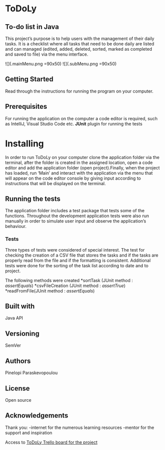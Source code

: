 # ToDoLy

## To-do list in Java

This project’s purpose is to help users with the management of their daily tasks. It is a checklist where all tasks that need to be done daily are listed and  can managed  (edited, added, deleted, sorted,  marked as completed and saved to file) via the menu interface. 

![](.mainMenu.png =90x50)
![](.subMenu.png =90x50)


## Getting Started

Read through the instructions for running the program on your computer. 


## Prerequisites

For running the application on the computer a code editor is required, such as IntelliJ, Visual Studio Code etc. 
**JUnit** plugin for running the tests

# Installing
In order to run ToDoLy on your computer clone the application folder via the terminal, after the folder is created in the assigned location, open a code  editor and add the application folder (open project).Finally, when the project has loaded, run ‘Main’ and interact with the application via the menu that will appear on the code editor console by giving input according to  instructions that will be displayed on the terminal. 


## Running the tests 

The application folder includes a test package that tests some of the functions. Throughout the development application tests were also run manually in order to simulate user input and observe the application’s behaviour. 

### Tests

Three types of tests were considered of special interest. The test for checking the creation of a CSV file that stores the tasks and if the tasks are properly read from the file and if the formatting is consistent. Additional tests were done for the sorting of the task list according to date and to project. 

The following methods were created 
*sortTask (JUnit method : *assertEquals*)
*csvFileCreation (JUnit method : *assertTrue*)
*readFromFile(JUnit method : *assertEquals*)

## Built with 
Java API

## Versioning 
SemVer

## Authors
Pinelopi Paraskevopoulou

## License
Open source

## Acknowledgements
Thank you:
-internet for the numerous learning resources
-mentor for the support and inspiration





Access to [ToDoLy Trello board for the project](https://trello.com/invite/b/aUi7NWE8/1a66bb5040e717c9c4b202808aea680d/java-project)
